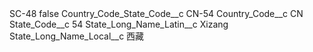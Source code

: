 <?xml version="1.0" encoding="UTF-8"?>
<CustomMetadata xmlns="http://soap.sforce.com/2006/04/metadata" xmlns:xsi="http://www.w3.org/2001/XMLSchema-instance" xmlns:xsd="http://www.w3.org/2001/XMLSchema">
    <label>SC-48</label>
    <protected>false</protected>
    <values>
        <field>Country_Code_State_Code__c</field>
        <value xsi:type="xsd:string">CN-54</value>
    </values>
    <values>
        <field>Country_Code__c</field>
        <value xsi:type="xsd:string">CN</value>
    </values>
    <values>
        <field>State_Code__c</field>
        <value xsi:type="xsd:string">54</value>
    </values>
    <values>
        <field>State_Long_Name_Latin__c</field>
        <value xsi:type="xsd:string">Xizang</value>
    </values>
    <values>
        <field>State_Long_Name_Local__c</field>
        <value xsi:type="xsd:string">西藏</value>
    </values>
</CustomMetadata>

